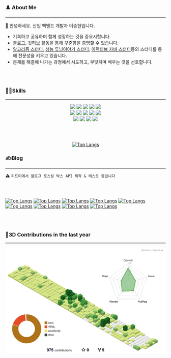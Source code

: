 

### ♟️ About Me 
---
  👋 안녕하세요. 신입 백엔드 개발자 이승헌입니다.

  - 기록하고 공유하며 함께 성장하는 것을 중요시합니다.
  - [블로그](https://olrlobt.tistory.com/), [깃허브](https://github.com/olrlobt) 활동을 통해 꾸준함을 증명할 수 있습니다.
  - [알고리즘 스터디](https://github.com/SSAFY-10th-Seoul17/algorithm_ssafy), [성능 튜닝이야기 스터디](https://github.com/SSARTEL-10th/JPTS_bookstudy), [이펙티브 자바 스터디](https://github.com/SSARTEL-10th/EffectiveJava_bookstudy)등의 스터디를 통해 전문성을 키우고 있습니다.
  - 문제를 해결해 나가는 과정에서 시도하고, 부딪치며 배우는 것을 선호합니다.

<br><br>
  
### 🏃‍♂️Skills
--- 

<div align="center" dir="auto">
<img src="https://img.shields.io/badge/SpringBoot-6DB33F?style=flat&logo=springboot&logoColor=white"/>
<img src="https://img.shields.io/badge/Java-orange?style=flat-square&logo=JDK&logoColor=white" />
<img src="https://img.shields.io/badge/MySql-4479A1?style=flat&logo=mysql&logoColor=white"/>
<img src="https://img.shields.io/badge/Oracle-F80000?style=flat&logo=oracle&logoColor=white"/>
<img src="https://img.shields.io/badge/MariaDB-003545?style=flat&logo=mariadb&logoColor=white"/>
<br>
<img src="https://img.shields.io/badge/Vue3.js-4FC08D?style=flat&logo=Vue.js&logoColor=white"/>
<img src="https://img.shields.io/badge/JavaScript-F7DF1E?style=flat&logo=javascript&logoColor=white"/>
<img src="https://img.shields.io/badge/HTML5-E34F26?style=flat&logo=HTML5&logoColor=white" />
<img src="https://img.shields.io/badge/CSS3-1572B6?style=flat&logo=CSS3&logoColor=white" />
<img src="https://img.shields.io/badge/Thymeleaf-005F0F?style=flat&logo=thymeleaf&logoColor=white"/>
  
<br>
  
<img src="https://img.shields.io/badge/Amazon EC2-FF9900?style=flat&logo=amazonec2&logoColor=white"/>
<img src="https://img.shields.io/badge/Docker-2496ED?style=flat&logo=Docker&logoColor=white"/>
<img src="https://img.shields.io/badge/Jenkins-D24939?style=flat&logo=jenkins&logoColor=white"/>
<img src="https://img.shields.io/badge/Nginx-009639?style=flat&logo=Nginx&logoColor=white"/>



  
  <br> <br> 
  
   [![Top Langs](https://github-readme-stats.vercel.app/api/top-langs/?username=olrlobt&layout=compact)](https://github.com/olrlobt/github-readme-stats)
</div>


### ✍Blog
---  
⚠ `리드미에서 블로그 포스팅 박스 API 제작 & 테스트 중입니다`

<br><br>
 
[![Top Langs](http://ec2-13-124-208-57.ap-northeast-2.compute.amazonaws.com:8080/api/posting-info?blogName=olrlobt)](https://olrlobt.tistory.com/)
[![Top Langs](http://ec2-13-124-208-57.ap-northeast-2.compute.amazonaws.com:8080/api/posting/0?blogName=olrlobt)](http://ec2-13-124-208-57.ap-northeast-2.compute.amazonaws.com:8080/api/posting-link/0?blogName=olrlobt)
[![Top Langs](http://ec2-13-124-208-57.ap-northeast-2.compute.amazonaws.com:8080/api/posting/1?blogName=olrlobt)](http://ec2-13-124-208-57.ap-northeast-2.compute.amazonaws.com:8080/api/posting-link/1?blogName=olrlobt)
[![Top Langs](http://ec2-13-124-208-57.ap-northeast-2.compute.amazonaws.com:8080/api/posting/2?blogName=olrlobt)](http://ec2-13-124-208-57.ap-northeast-2.compute.amazonaws.com:8080/api/posting-link/2?blogName=olrlobt)
[![Top Langs](http://ec2-13-124-208-57.ap-northeast-2.compute.amazonaws.com:8080/api/posting/3?blogName=olrlobt)](http://ec2-13-124-208-57.ap-northeast-2.compute.amazonaws.com:8080/api/posting-link/3?blogName=olrlobt)
[![Top Langs](http://ec2-13-124-208-57.ap-northeast-2.compute.amazonaws.com:8080/api/posting/4?blogName=olrlobt)](http://ec2-13-124-208-57.ap-northeast-2.compute.amazonaws.com:8080/api/posting-link/4?blogName=olrlobt)
[![Top Langs](http://ec2-13-124-208-57.ap-northeast-2.compute.amazonaws.com:8080/api/posting/5?blogName=olrlobt)](http://ec2-13-124-208-57.ap-northeast-2.compute.amazonaws.com:8080/api/posting-link/5?blogName=olrlobt)
[![Top Langs](http://ec2-13-124-208-57.ap-northeast-2.compute.amazonaws.com:8080/api/posting/6?blogName=olrlobt)](http://ec2-13-124-208-57.ap-northeast-2.compute.amazonaws.com:8080/api/posting-link/6?blogName=olrlobt)
[![Top Langs](http://ec2-13-124-208-57.ap-northeast-2.compute.amazonaws.com:8080/api/posting/7?blogName=olrlobt)](http://ec2-13-124-208-57.ap-northeast-2.compute.amazonaws.com:8080/api/posting-link/7?blogName=olrlobt)



<br> <br>

### 🙌3D Contributions in the last year
---
![](./profile-3d-contrib/profile-green-animate.svg)
  
